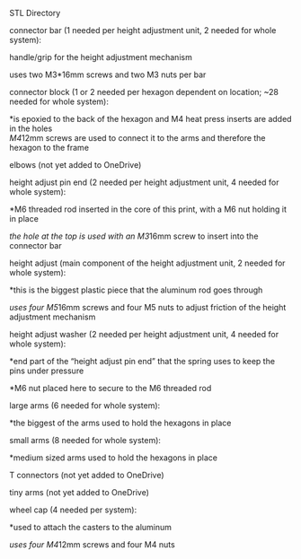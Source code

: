 STL Directory 

connector bar (1 needed per height adjustment unit, 2 needed for whole system): 

handle/grip for the height adjustment mechanism 

uses two M3*16mm screws and two M3 nuts per bar 

connector block (1 or 2 needed per hexagon dependent on location; ~28 needed for whole system): 

*is epoxied to the back of the hexagon and M4 heat press inserts are added in the holes  
*M4*12mm screws are used to connect it to the arms and therefore the hexagon to the frame 

elbows (not yet added to OneDrive) 

height adjust pin end (2 needed per height adjustment unit, 4 needed for whole system): 

*M6 threaded rod inserted in the core of this print, with a M6 nut holding it in place 

*the hole at the top is used with an M3*16mm screw to insert into the connector bar 

height adjust (main component of the height adjustment unit, 2 needed for whole system): 

*this is the biggest plastic piece that the aluminum rod goes through 

*uses four M5*16mm screws and four M5 nuts to adjust friction of the height adjustment mechanism 

height adjust washer (2 needed per height adjustment unit, 4 needed for whole system): 

*end part of the “height adjust pin end” that the spring uses to keep the pins under pressure 

*M6 nut placed here to secure to the M6 threaded rod 

large arms (6 needed for whole system): 

*the biggest of the arms used to hold the hexagons in place 

small arms (8 needed for whole system): 

*medium sized arms used to hold the hexagons in place 

T connectors (not yet added to OneDrive) 

tiny arms (not yet added to OneDrive) 

wheel cap (4 needed per system): 

*used to attach the casters to the aluminum  

*uses four M4*12mm screws and four M4 nuts 
